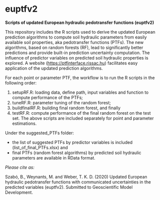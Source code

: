 # euptfv2
**Scripts of updated European hydraulic pedotransfer functions (euptfv2)**

This repository includes the R scripts used to derive the updated European prediction algorithms to compute soil hydraulic parameters from easily available soil properties, aka pedotransfer functions (PTFs). The new algorithms, based on random forests (RF), lead to significantly better predictions and provide built-in prediction uncertainty computation. The influence of predictor variables on predicted soil hydraulic properties is explored.
A website (https://ptfinterface.rissac.hu) facilitates easy application of the updated prediction algorithms.

For each point or parameter PTF, the workflow is to run the R scripts in the following order:
1. setupRF.R:				loading data, define path, input variables and function to compute performance of the PTFs;
2. tuneRF.R:				parameter tuning of the random forest;
3. buildfinalRF.R:	building final random forest, and finally
4. testRF.R: 				compute performance of the final random forest on the test set.
The above scripts are included separately for point and parameter estimations.

Under the suggested_PTFs folder:
- the list of suggested PTFs by predictor variables is included (list_of_final_PTFs.xlsx) and
- final PTFs (random forest algorithms) by predicted soil hydraulic parameters are available in RData format.


*Please cite as:*

Szabó, B., Weynants, M. and Weber, T. K. D. (2020) Updated European hydraulic pedotransfer functions with communicated uncertainties in the predicted variables (euptfv2). Submitted to Geoscientific Model Development.
